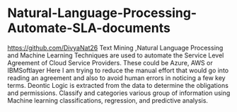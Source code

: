 # Natural-Language-Processing-Automate-SLA-documents
https://github.com/DivyaNat26
Text Mining ,Natural Language Processing and Machine Learning Techniques are used to automate the Service Level Agreement of Cloud Service Providers.
These could be Azure, AWS or IBMSoftlayer
Here I am trying to reduce the manual effort that would go into reading an agreement and also to avoid human errors in noticing a few key terms.
Deontic Logic is extracted from the data to determine the obligations and permissions. 
Classify and categories various group of information using Machine learning classifications, regression, and predictive analysis. 
